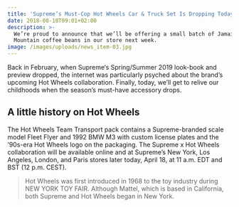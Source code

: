 ```yaml
---
title: 'Supreme’s Must-Cop Hot Wheels Car & Truck Set Is Dropping Today'
date: 2018-08-18T09:01+02:00
description: >-
  We’re proud to announce that we’ll be offering a small batch of Jamaica Blue
  Mountain coffee beans in our store next week.
image: /images/uploads/news_item-03.jpg
---
```


Back in February, when Supreme‘s Spring/Summer 2019 look-book and preview dropped, the internet was particularly psyched about the brand’s upcoming Hot Wheels collaboration. Finally, today, we’ll get to relive our childhoods when the season’s must-have accessory drops.

## A little history on Hot Wheels

The Hot Wheels Team Transport pack contains a Supreme-branded scale model Fleet Flyer and 1992 BMW M3 with custom license plates and the ’90s-era Hot Wheels logo on the packaging.
The Supreme x Hot Wheels collaboration will be available online and at Supreme’s New York, Los Angeles, London, and Paris stores later today, April 18, at 11 a.m. EDT and BST (12 p.m. CEST).

>Hot Wheels was first introduced in 1968 to the toy industry during NEW YORK TOY FAIR. Although Mattel, which is based in California, both Supreme and Hot Wheels began in New York.
